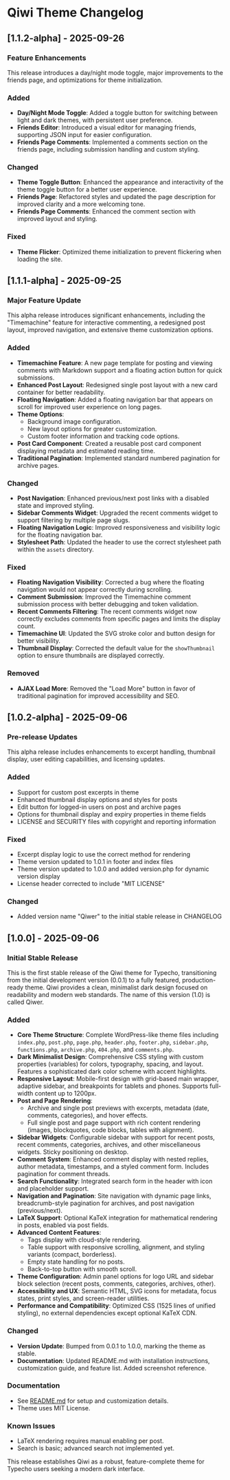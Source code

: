 # Qiwi Theme Changelog
## [1.1.2-alpha] - 2025-09-26
### Feature Enhancements

This release introduces a day/night mode toggle, major improvements to the friends page, and optimizations for theme initialization.

### Added
- **Day/Night Mode Toggle**: Added a toggle button for switching between light and dark themes, with persistent user preference.
- **Friends Editor**: Introduced a visual editor for managing friends, supporting JSON input for easier configuration.
- **Friends Page Comments**: Implemented a comments section on the friends page, including submission handling and custom styling.

### Changed
- **Theme Toggle Button**: Enhanced the appearance and interactivity of the theme toggle button for a better user experience.
- **Friends Page**: Refactored styles and updated the page description for improved clarity and a more welcoming tone.
- **Friends Page Comments**: Enhanced the comment section with improved layout and styling.

### Fixed
- **Theme Flicker**: Optimized theme initialization to prevent flickering when loading the site.

## [1.1.1-alpha] - 2025-09-25
### Major Feature Update

This alpha release introduces significant enhancements, including the "Timemachine" feature for interactive commenting, a redesigned post layout, improved navigation, and extensive theme customization options.

### Added
- **Timemachine Feature**: A new page template for posting and viewing comments with Markdown support and a floating action button for quick submissions.
- **Enhanced Post Layout**: Redesigned single post layout with a new card container for better readability.
- **Floating Navigation**: Added a floating navigation bar that appears on scroll for improved user experience on long pages.
- **Theme Options**:
  - Background image configuration.
  - New layout options for greater customization.
  - Custom footer information and tracking code options.
- **Post Card Component**: Created a reusable post card component displaying metadata and estimated reading time.
- **Traditional Pagination**: Implemented standard numbered pagination for archive pages.

### Changed
- **Post Navigation**: Enhanced previous/next post links with a disabled state and improved styling.
- **Sidebar Comments Widget**: Upgraded the recent comments widget to support filtering by multiple page slugs.
- **Floating Navigation Logic**: Improved responsiveness and visibility logic for the floating navigation bar.
- **Stylesheet Path**: Updated the header to use the correct stylesheet path within the `assets` directory.

### Fixed
- **Floating Navigation Visibility**: Corrected a bug where the floating navigation would not appear correctly during scrolling.
- **Comment Submission**: Improved the Timemachine comment submission process with better debugging and token validation.
- **Recent Comments Filtering**: The recent comments widget now correctly excludes comments from specific pages and limits the display count.
- **Timemachine UI**: Updated the SVG stroke color and button design for better visibility.
- **Thumbnail Display**: Corrected the default value for the `showThumbnail` option to ensure thumbnails are displayed correctly.

### Removed
- **AJAX Load More**: Removed the "Load More" button in favor of traditional pagination for improved accessibility and SEO.

## [1.0.2-alpha] - 2025-09-06
### Pre-release Updates

This alpha release includes enhancements to excerpt handling, thumbnail display, user editing capabilities, and licensing updates.

### Added
- Support for custom post excerpts in theme
- Enhanced thumbnail display options and styles for posts
- Edit button for logged-in users on post and archive pages
- Options for thumbnail display and expiry properties in theme fields
- LICENSE and SECURITY files with copyright and reporting information

### Fixed
- Excerpt display logic to use the correct method for rendering
- Theme version updated to 1.0.1 in footer and index files
- Theme version updated to 1.0.0 and added version.php for dynamic version display
- License header corrected to include "MIT LICENSE"

### Changed
- Added version name "Qiwer" to the initial stable release in CHANGELOG

## [1.0.0] - 2025-09-06
### Initial Stable Release

This is the first stable release of the Qiwi theme for Typecho, transitioning from the initial development version (0.0.1) to a fully featured, production-ready theme. Qiwi provides a clean, minimalist dark design focused on readability and modern web standards. The name of this version (1.0) is called Qiwer.

### Added
- **Core Theme Structure**: Complete WordPress-like theme files including `index.php`, `post.php`, `page.php`, `header.php`, `footer.php`, `sidebar.php`, `functions.php`, `archive.php`, `404.php`, and `comments.php`.
- **Dark Minimalist Design**: Comprehensive CSS styling with custom properties (variables) for colors, typography, spacing, and layout. Features a sophisticated dark color scheme with accent highlights.
- **Responsive Layout**: Mobile-first design with grid-based main wrapper, adaptive sidebar, and breakpoints for tablets and phones. Supports full-width content up to 1200px.
- **Post and Page Rendering**: 
  - Archive and single post previews with excerpts, metadata (date, comments, categories), and hover effects.
  - Full single post and page support with rich content rendering (images, blockquotes, code blocks, tables with alignment).
- **Sidebar Widgets**: Configurable sidebar with support for recent posts, recent comments, categories, archives, and other miscellaneous widgets. Sticky positioning on desktop.
- **Comment System**: Enhanced comment display with nested replies, author metadata, timestamps, and a styled comment form. Includes pagination for comment threads.
- **Search Functionality**: Integrated search form in the header with icon and placeholder support.
- **Navigation and Pagination**: Site navigation with dynamic page links, breadcrumb-style pagination for archives, and post navigation (previous/next).
- **LaTeX Support**: Optional KaTeX integration for mathematical rendering in posts, enabled via post fields.
- **Advanced Content Features**:
  - Tags display with cloud-style rendering.
  - Table support with responsive scrolling, alignment, and styling variants (compact, borderless).
  - Empty state handling for no posts.
  - Back-to-top button with smooth scroll.
- **Theme Configuration**: Admin panel options for logo URL and sidebar block selection (recent posts, comments, categories, archives, other).
- **Accessibility and UX**: Semantic HTML, SVG icons for metadata, focus states, print styles, and screen-reader utilities.
- **Performance and Compatibility**: Optimized CSS (1525 lines of unified styling), no external dependencies except optional KaTeX CDN.

### Changed
- **Version Update**: Bumped from 0.0.1 to 1.0.0, marking the theme as stable.
- **Documentation**: Updated README.md with installation instructions, customization guide, and feature list. Added screenshot reference.

### Documentation
- See [README.md](README.md) for setup and customization details.
- Theme uses MIT License.

### Known Issues
- LaTeX rendering requires manual enabling per post.
- Search is basic; advanced search not implemented yet.

This release establishes Qiwi as a robust, feature-complete theme for Typecho users seeking a modern dark interface.

